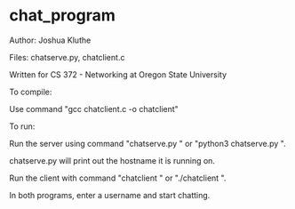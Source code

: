 # chat_program

Author: Joshua Kluthe

Files: chatserve.py, chatclient.c

Written for CS 372 - Networking at Oregon State University

To compile:

Use command "gcc chatclient.c -o chatclient"

To run:

Run the server using command "chatserve.py <PORT NUMBER>" or
"python3 chatserve.py <PORT NUMBER>".

chatserve.py will print out the hostname it is running on.

Run the client with command "chatclient <HOSTNAME> <PORT NUMBER>" or
"./chatclient <HOSTNAME> <PORT NUMBER>".

In both programs, enter a username and start chatting.
